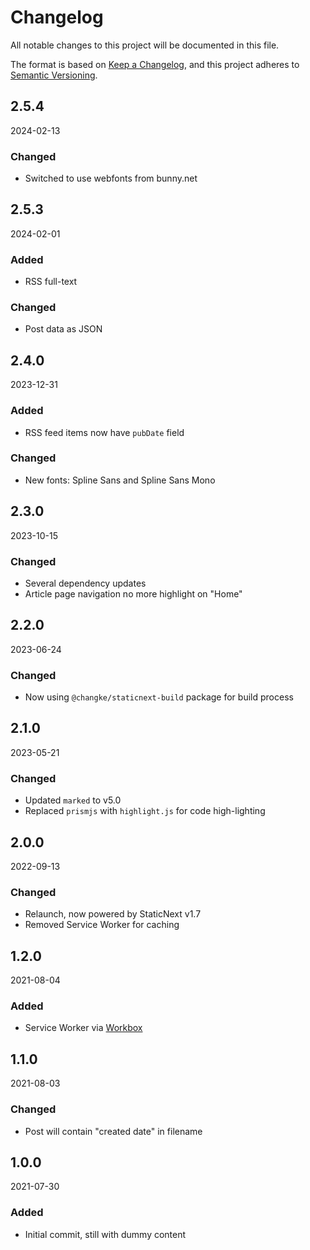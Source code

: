 # Changelog

All notable changes to this project will be documented in this file.

The format is based on [Keep a Changelog](https://keepachangelog.com/en/1.0.0/),
and this project adheres to [Semantic Versioning](https://semver.org/spec/v2.0.0.html).

## 2.5.4
2024-02-13
### Changed
- Switched to use webfonts from bunny.net

## 2.5.3
2024-02-01
### Added
- RSS full-text
### Changed
- Post data as JSON

## 2.4.0
2023-12-31
### Added
- RSS feed items now have `pubDate` field
### Changed
- New fonts: Spline Sans and Spline Sans Mono

## 2.3.0
2023-10-15
### Changed
- Several dependency updates
- Article page navigation no more highlight on "Home"

## 2.2.0
2023-06-24
### Changed
- Now using `@changke/staticnext-build` package for build process

## 2.1.0
2023-05-21
### Changed
- Updated `marked` to v5.0
- Replaced `prismjs` with `highlight.js` for code high-lighting

## 2.0.0
2022-09-13
### Changed
- Relaunch, now powered by StaticNext v1.7
- Removed Service Worker for caching

## 1.2.0
2021-08-04
### Added
- Service Worker via [Workbox](https://developers.google.com/web/tools/workbox)

## 1.1.0
2021-08-03
### Changed
- Post will contain "created date" in filename

## 1.0.0
2021-07-30
### Added
- Initial commit, still with dummy content
